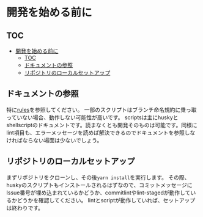 # 開発を始める前に

## TOC

* [開発を始める前に](#開発を始める前に)
  * [TOC](#toc)
  * [ドキュメントの参照](#ドキュメントの参照)
  * [リポジトリのローカルセットアップ](#リポジトリのローカルセットアップ)

## ドキュメントの参照

特に[rules](./rules.md)を参照してください。
一部のスクリプトはブランチ命名規約に乗っ取っていない場合、動作しない可能性が高いです。
scriptsは主にhuskyとshellscriptのドキュメントです。読まなくとも開発そのものは可能です。同様にlint項目も、エラーメッセージを読めば解決できるのでドキュメントを参照しなければならない場面は少ないでしょう。

## リポジトリのローカルセットアップ

まずリポジトリをクローンし、その後`yarn install`を実行します。
その際、huskyのスクリプトもインストールされるはずなので、コミットメッセージにIssue番号が埋め込まれているかどうか、commitlintやlint-stagedが動作しているかどうかを確認してください。
lintとscriptが動作していれば、セットアップは終わりです。
